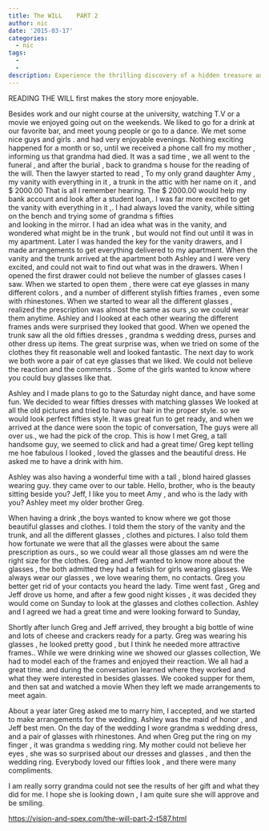 ```yaml
---
title: The WILL    PART 2
author: nic
date: '2015-03-17'
categories:
  - nic
tags:
  - 
  - 
description: Experience the thrilling discovery of a hidden treasure and the unexpected romance that follows.
---
```

READING THE WILL first makes the story more enjoyable.

Besides work and our night course at the university, watching T.V or a movie we enjoyed going out on
the weekends.
We liked to go for a drink at our favorite bar, and meet young people or go to a dance.
We met some nice guys and girls . and had very enjoyable evenings.
Nothing exciting happened for a month or so, until we received a phone call fro my mother , informing us that grandma had died.
It was a sad time , we all went to the funeral , and after the burial , back to  grandma s house for the reading of the will.
Then the lawyer started to read , 
To my only grand daughter Amy , my vanity with everything in it , a trunk in the attic with her name on it , and $ 2000.00
That is all I remember hearing.
The $ 2000.00 would help my bank account and look after a student loan,.
I was far more excited to get the vanity with everything in it ,.
I had always loved the vanity, while sitting on the bench and trying some of grandma s fifties  
and looking in the mirror.
I had an idea what was in the vanity, and wondered what might be in the trunk , but would not find out until it was in my apartment.
Later I was handed the key for the vanity drawers, and I made arrangements to get everything delivered to my apartment.
When the vanity and the trunk arrived at the apartment both Ashley and I were very excited, and could not wait to find out what was in the drawers.
When I opened  the first drawer could not believe the number of glasses cases I saw.
When we started to open them , there were cat eye glasses in many different colors , and a number of different stylish fifties frames , even some with rhinestones. 
When we started to wear all the different glasses , realized  the prescription was almost the same as ours ,so we could wear them anytime.
Ashley and I looked at each other wearing the different frames ands were surprised they looked that good.
When we opened the trunk saw all the old fifties dresses , grandma s wedding dress, purses and other dress up items.
The  great surprise was, when we tried on some of the clothes they fit reasonable well  and looked fantastic.
The next day to work we both wore a pair of cat eye glasses that we liked.
We could not believe the reaction and the comments .
Some of the girls wanted to know where you could buy glasses like that.

Ashley and I made plans to go to the Saturday night dance, and have some fun.
We decided to wear fifties dresses with matching glasses
We looked at all the old pictures and tried to have our hair in the proper style. so we would look perfect fifties style.
It was great fun to get ready, and when  we arrived at the dance were soon the topic of conversation,
The guys were all over us., we had the pick of the crop.
This is how I met Greg, a tall handsome guy, we seemed to click and had a great time/
Greg kept telling me hoe fabulous I looked , loved the glasses and the beautiful dress.
He asked me to have a drink with him.

Ashley was also having a wonderful time with a tall , blond haired glasses wearing guy.
they came over to our table.
Hello, brother, who is the beauty sitting beside you?
Jeff, I like you to meet Amy , and who is the lady with you?
Ashley meet my older brother Greg.

When having a drink ,the boys wanted to know where we got those beautiful glasses and clothes.
I told them the story of the vanity and the trunk, and all the different glasses , clothes and pictures.
I also told them how fortunate we were that all the glasses were about the same prescription as ours., so we could wear all those glasses am
nd were the right size for the clothes.
Greg and Jeff wanted to know more    about the glasses , the both admitted they had a fetish for girls wearing glasses.
We always wear our glasses , we love wearing them, no contacts.
Greg you better get rid of your contacts you heard the lady.
Time went fast , Greg and Jeff drove us home, and after a few good night kisses , it was decided they would come on Sunday to look at the glasses and clothes collection.
Ashley and I agreed we had a great time and were looking forward to Sunday,

Shortly after lunch Greg and Jeff arrived, they brought a big bottle of wine and lots of cheese and crackers  ready for a party.
Greg was wearing his glasses , he looked pretty good , but I think he needed more attractive frames..
While we were drinking wine we showed our glasses collection,
We had to model each of the frames and enjoyed their reaction.
We all had a great time. and during the conversation learned where they worked and what they were interested in besides glasses.
We cooked supper for them, and then sat and watched  a movie 
When they left we made arrangements to meet again.

About a year later Greg asked me to marry him, I accepted, and we started to make arrangements 
for the wedding.
Ashley was the maid of honor , and Jeff best men.
On the day of the wedding I wore grandma s wedding dress, and a pair of glasses with rhinestones.
And when Greg put the  ring on my finger , it was grandma s wedding ring.
My mother could not believe her eyes , she was so surprised about our dresses and glasses , and 
then the wedding ring.
Everybody loved our fifties look , and there were many compliments.

I am really sorry grandma could not see the results of her gift and what they did for me.
I hope she is looking down , I am quite sure she will approve and be smiling.

https://vision-and-spex.com/the-will-part-2-t587.html